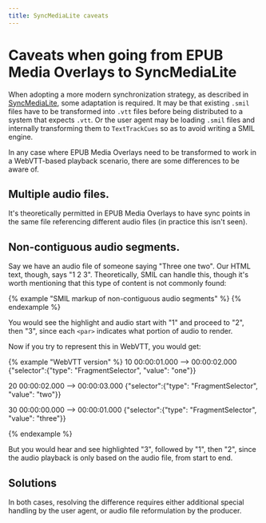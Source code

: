 ```yaml
---
title: SyncMediaLite caveats
---
```


# Caveats when going from EPUB Media Overlays to SyncMediaLite

When adopting a more modern synchronization strategy, as described in [SyncMediaLite](sync-media-lite), some adaptation is required. It may be that existing `.smil` files have to be transformed into `.vtt` files before being distributed to a system that expects `.vtt`. Or the user agent may be loading `.smil` files and internally transforming them to `TextTrackCues` so as to avoid writing a SMIL engine.

In any case where EPUB Media Overlays need to be transformed to work in a WebVTT-based playback scenario, there are some differences to be aware of.

## Multiple audio files. 

It's theoretically permitted in EPUB Media Overlays to have sync points in the same file referencing different audio files (in practice this isn't seen). 

## Non-contiguous audio segments.

Say we have an audio file of someone saying "Three one two". Our HTML text, though, says "1 2 3". Theoretically, SMIL can handle this, though it's worth mentioning that this type of content is not commonly found:

{% example "SMIL markup of non-contiguous audio segments" %}
<par>
    <audio src="audio.mp3" clipBegin="1s" clipEnd="2s"/>
    <text src="file.html#one"/>
</par>
<par>
    <audio src="audio.mp3" clipBegin="2s" clipEnd="3s"/>
    <text src="file.html#two"/>
</par>
<par>
    <audio src="audio.mp3" clipBegin="0s" clipEnd="1s"/>
    <text src="file.html#three"/>
</par>
{% endexample %}

You would see the highlight and audio start with "1" and proceed to "2", then "3", since each `<par>` indicates what portion of audio to render.

Now if you try to represent this in WebVTT, you would get:

{% example "WebVTT version" %}
10
00:00:01.000 --> 00:00:02.000
{"selector":{"type": "FragmentSelector", "value": "one"}}

20
00:00:02.000 --> 00:00:03.000
{"selector":{"type": "FragmentSelector", "value": "two"}}

30
00:00:00.000 --> 00:00:01.000
{"selector":{"type": "FragmentSelector", "value": "three"}}

{% endexample %}

But you would hear and see highlighted "3", followed by "1", then "2", since the audio playback is only based on the audio file, from start to end. 

## Solutions

In both cases, resolving the difference requires either additional special handling by the user agent, or audio file reformulation by the producer.

